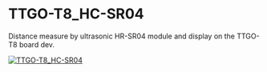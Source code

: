 # TTGO-T8_HC-SR04
Distance measure by ultrasonic HR-SR04 module and display on the TTGO-T8 board dev.

[![TTGO-T8_HC-SR04](http://i.imgur.com/Ot5DWAW.png)](https://youtu.be/GsKISRe3jxw "TTGO-T8_HC-SR04")
